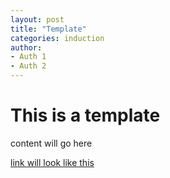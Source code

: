 ```yaml
---
layout: post
title: "Template"
categories: induction
author:
- Auth 1
- Auth 2
---
```


# This is a template

content will go here

[link will look like this](https://www.iist.ac.in/)
